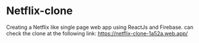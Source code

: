 # Netflix-clone
Creating a Netflix like single page web app using ReactJs  and Firebase.
can check the clone at the following link:
https://netflix-clone-1a52a.web.app/
